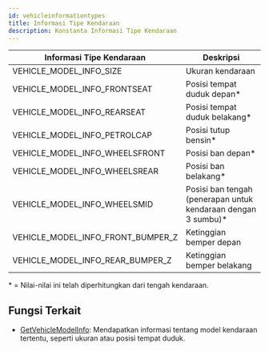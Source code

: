 ```yaml
---
id: vehicleinformationtypes
title: Informasi Tipe Kendaraan
description: Konstanta Informasi Tipe Kendaraan
---
```


| Informasi Tipe Kendaraan          | Deskripsi                                                      |
|-----------------------------------|----------------------------------------------------------------|
| VEHICLE_MODEL_INFO_SIZE           | Ukuran kendaraan                                               |
| VEHICLE_MODEL_INFO_FRONTSEAT      | Posisi tempat duduk depan\*                                    |
| VEHICLE_MODEL_INFO_REARSEAT       | Posisi tempat duduk belakang\*                                 |
| VEHICLE_MODEL_INFO_PETROLCAP      | Posisi tutup bensin\*                                          |
| VEHICLE_MODEL_INFO_WHEELSFRONT    | Posisi ban depan\*                                             |
| VEHICLE_MODEL_INFO_WHEELSREAR     | Posisi ban belakang\*                                          |
| VEHICLE_MODEL_INFO_WHEELSMID      | Posisi ban tengah (penerapan untuk kendaraan dengan 3 sumbu)\* |
| VEHICLE_MODEL_INFO_FRONT_BUMPER_Z | Ketinggian bemper depan                                        |
| VEHICLE_MODEL_INFO_REAR_BUMPER_Z  | Ketinggian bemper belakang                                     |

\* = Nilai-nilai ini telah diperhitungkan dari tengah kendaraan.

## Fungsi Terkait

- [GetVehicleModelInfo](/docs/scripting/functions/GetVehicleModelInfo): Mendapatkan informasi tentang model kendaraan tertentu, seperti ukuran atau posisi tempat duduk.

